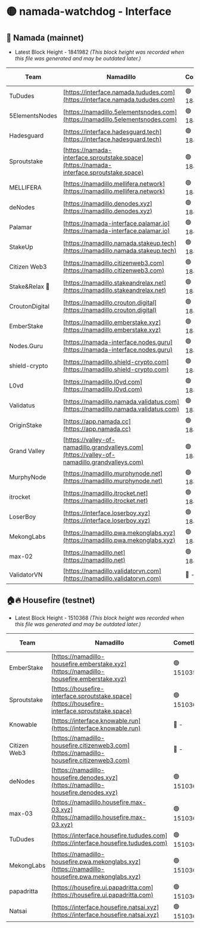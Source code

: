 # 🟡 namada-watchdog - Interface

## 🚀 Namada (mainnet)
- Latest Block Height - 1841982 *(This block height was recorded when this file was generated and may be outdated later.)*

| Team | Namadillo | CometBFT | Indexer | MASP Indexer |
|-|-|-|-|-|
| TuDudes | [https://interface.namada.tududes.com](https://interface.namada.tududes.com) | 🟢 1841952 | 🟢 1841952 | 🟢 1841952 |
| 5ElementsNodes | [https://namadillo.5elementsnodes.com](https://namadillo.5elementsnodes.com) | 🟢 1841952 | 🟢 1841952 | 🟢 1841953 |
| Hadesguard | [https://interface.hadesguard.tech](https://interface.hadesguard.tech) | 🟢 1841953 | 🟢 1841953 | 🟢 1841953 |
| Sproutstake | [https://namada-interface.sproutstake.space](https://namada-interface.sproutstake.space) | 🟢 1841954 | 🟢 1841954 | 🟢 1841955 |
| MELLIFERA | [https://namadillo.mellifera.network](https://namadillo.mellifera.network) | 🟢 1841956 | 🟢 1841955 | 🟢 1841955 |
| deNodes | [https://namadillo.denodes.xyz](https://namadillo.denodes.xyz) | 🟢 1841956 | 🟢 1841956 | 🟢 1841956 |
| Palamar | [https://namada-interface.palamar.io](https://namada-interface.palamar.io) | 🟢 1841957 | 🟢 1841957 | 🟢 1841957 |
| StakeUp | [https://namadillo.namada.stakeup.tech](https://namadillo.namada.stakeup.tech) | 🟢 1841958 | 🟢 1841958 | 🟢 1841958 |
| Citizen Web3 | [https://namadillo.citizenweb3.com](https://namadillo.citizenweb3.com) | 🟢 1841959 | 🔴 - | 🔴 - |
| Stake&Relax 🦥 | [https://namadillo.stakeandrelax.net](https://namadillo.stakeandrelax.net) | 🟢 1841964 | 🟢 1841964 | 🟢 1841964 |
| CroutonDigital | [https://namadillo.crouton.digital](https://namadillo.crouton.digital) | 🟢 1841965 | 🔴 1338918 | 🟢 1841965 |
| EmberStake | [https://namadillo.emberstake.xyz](https://namadillo.emberstake.xyz) | 🟢 1841966 | 🟢 1841966 | 🟢 1841966 |
| Nodes.Guru | [https://namada-interface.nodes.guru](https://namada-interface.nodes.guru) | 🟢 1841967 | 🟢 1841967 | 🟢 1841967 |
| shield-crypto | [https://namadillo.shield-crypto.com](https://namadillo.shield-crypto.com) | 🟢 1841967 | 🔴 1836257 | 🟢 1841967 |
| L0vd | [https://namadillo.l0vd.com](https://namadillo.l0vd.com) | 🟢 1841968 | 🟢 1841968 | 🟢 1841968 |
| Validatus | [https://namadillo.namada.validatus.com](https://namadillo.namada.validatus.com) | 🟢 1841969 | 🔴 - | 🔴 - |
| OriginStake | [https://app.namada.cc](https://app.namada.cc) | 🟢 1841978 | 🟢 1841978 | 🟢 1841977 |
| Grand Valley | [https://valley-of-namadillo.grandvalleys.com](https://valley-of-namadillo.grandvalleys.com) | 🟢 1841978 | 🟢 1841978 | 🟢 1841978 |
| MurphyNode | [https://namadillo.murphynode.net](https://namadillo.murphynode.net) | 🟢 1841979 | 🟢 1841979 | 🔴 - |
| itrocket | [https://namadillo.itrocket.net](https://namadillo.itrocket.net) | 🟢 1841980 | 🟢 1841980 | 🔴 1687505 |
| LoserBoy | [https://interface.loserboy.xyz](https://interface.loserboy.xyz) | 🟢 1841980 | 🟢 1841980 | 🔴 - |
| MekongLabs | [https://namadillo.pwa.mekonglabs.xyz](https://namadillo.pwa.mekonglabs.xyz) | 🟢 1841981 | 🟢 1841981 | 🟢 1841981 |
| max-02 | [https://namadillo.net](https://namadillo.net) | 🟢 1841982 | 🟢 1841982 | 🟢 1841982 |
| ValidatorVN | [https://namadillo.validatorvn.com](https://namadillo.validatorvn.com) | 🔴 - | 🔴 - | 🔴 - |

## 🏠🔥 Housefire (testnet)
- Latest Block Height - 1510368 *(This block height was recorded when this file was generated and may be outdated later.)*

| Team | Namadillo | CometBFT | Indexer | MASP Indexer |
|-|-|-|-|-|
| EmberStake | [https://namadillo-housefire.emberstake.xyz](https://namadillo-housefire.emberstake.xyz) | 🟢 1510359 | 🟢 1510359 | 🟢 1510359 |
| Sproutstake | [https://housefire-interface.sproutstake.space](https://housefire-interface.sproutstake.space) | 🟢 1510360 | 🟢 1510360 | 🟢 1510360 |
| Knowable | [https://interface.knowable.run](https://interface.knowable.run) | 🔴 - | 🔴 - | 🔴 - |
| Citizen Web3 | [https://namadillo-housefire.citizenweb3.com](https://namadillo-housefire.citizenweb3.com) | 🔴 - | 🔴 - | 🔴 - |
| deNodes | [https://namadillo-housefire.denodes.xyz](https://namadillo-housefire.denodes.xyz) | 🟢 1510364 | 🟢 1510364 | 🟢 1510364 |
| max-03 | [https://namadillo.housefire.max-03.xyz](https://namadillo.housefire.max-03.xyz) | 🟢 1510365 | 🔴 1509249 | 🟢 1510365 |
| TuDudes | [https://interface.housefire.tududes.com](https://interface.housefire.tududes.com) | 🟢 1510365 | 🟢 1510365 | 🟢 1510365 |
| MekongLabs | [https://namadillo-housefire.pwa.mekonglabs.xyz](https://namadillo-housefire.pwa.mekonglabs.xyz) | 🟢 1510366 | 🟢 1510366 | 🟢 1510366 |
| papadritta | [https://housefire.ui.papadritta.com](https://housefire.ui.papadritta.com) | 🟢 1510367 | 🟢 1510367 | 🟢 1510367 |
| Natsai | [https://interface.housefire.natsai.xyz](https://interface.housefire.natsai.xyz) | 🟢 1510368 | 🟢 1510368 | 🟢 1510368 |

